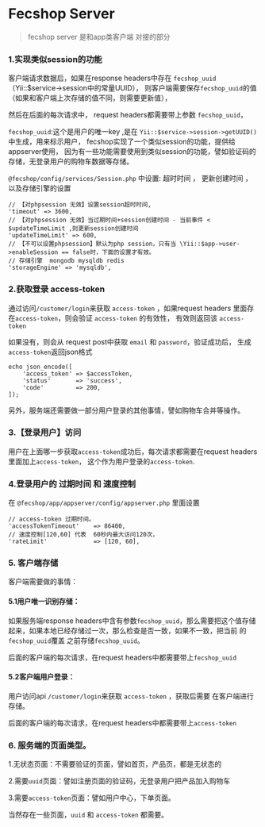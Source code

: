 Fecshop Server
============

> fecshop server 是和app类客户端 对接的部分





### 1.实现类似session的功能

客户端请求数据后，如果在response headers中存在 `fecshop_uuid` （Yii::$service->session中的常量UUID），
则客户端需要保存`fecshop_uuid`的值（如果和客户端上次存储的值不同，则需要更新值），

然后在后面的每次请求中，
request headers都需要带上参数 `fecshop_uuid`，

`fecshop_uuid`:这个是用户的唯一key
,是在 `Yii::$service->session->getUUID()`中生成，用来标示用户，
fecshop实现了一个类似session的功能，提供给appserver使用，
因为有一些功能需要使用到类似session的功能，譬如验证码的存储，无登录用户的购物车数据等存储。



`@fecshop/config/services/Session.php` 中设置: 超时时间 ， 更新创建时间 ， 以及存储引擎的设置

```
// 【对phpsession 无效】设置session超时时间, 
'timeout' => 3600,
// 【对phpsession 无效】当过期时间+session创建时间 - 当前事件 < $updateTimeLimit ,则更新session创建时间
'updateTimeLimit' => 600,
// 【不可以设置phpsession】默认为php session，只有当 \Yii::$app->user->enableSession == false时，下面的设置才有效。
// 存储引擎  mongodb mysqldb redis
'storageEngine' => 'mysqldb',
```



### 2.获取登录 access-token

通过访问`/customer/login`来获取 `access-token` ，如果request headers 里面存在`access-token`，则会验证 `access-token` 的有效性，
有效则返回该 `access-token`

如果没有，则会从 request post中获取 `email` 和 `password`，验证成功后，
生成`access-token`返回json格式

```
echo json_encode([
    'access_token' => $accessToken,
    'status'       => 'success',
    'code'         => 200,
]);
```

另外，服务端还需要做一部分用户登录的其他事情，譬如购物车合并等操作。

### 3.【登录用户】访问

用户在上面哪一步获取`access-token`成功后，每次请求都需要在request headers里面加上`access-token`，
这个作为用户登录的`access-token`.


### 4.登录用户的 过期时间 和 速度控制

在 `@fecshop/app/appserver/config/appserver.php` 里面设置

```
// access-token 过期时间。
'accessTokenTimeout'    => 86400,
// 速度控制[120,60] 代表  60秒内最大访问120次，
'rateLimit'             => [120, 60],
```

### 5. 客户端存储

客户端需要做的事情：

#### 5.1用户唯一识别存储：

如果服务端response headers中含有参数`fecshop_uuid`，那么需要把这个值存储
起来，如果本地已经存储过一次，那么检查是否一致，如果不一致，把当前
的`fecshop_uuid`覆盖 之前存储`fecshop_uuid`。

后面的客户端的每次请求，在request headers中都需要带上`fecshop_uuid`

#### 5.2客户端用户登录：

用户访问api `/customer/login`来获取 `access-token` ，获取后需要
在客户端进行存储。

后面的客户端的每次请求，在request headers中都需要带上`access-token`


### 6. 服务端的页面类型。

1.无状态页面：不需要验证的页面，譬如首页，产品页，都是无状态的

2.需要`uuid`页面：譬如注册页面的验证码，无登录用户把产品加入购物车

3.需要`access-token`页面：譬如用户中心，下单页面。

当然存在一些页面，`uuid` 和 `access-token` 都需要。








